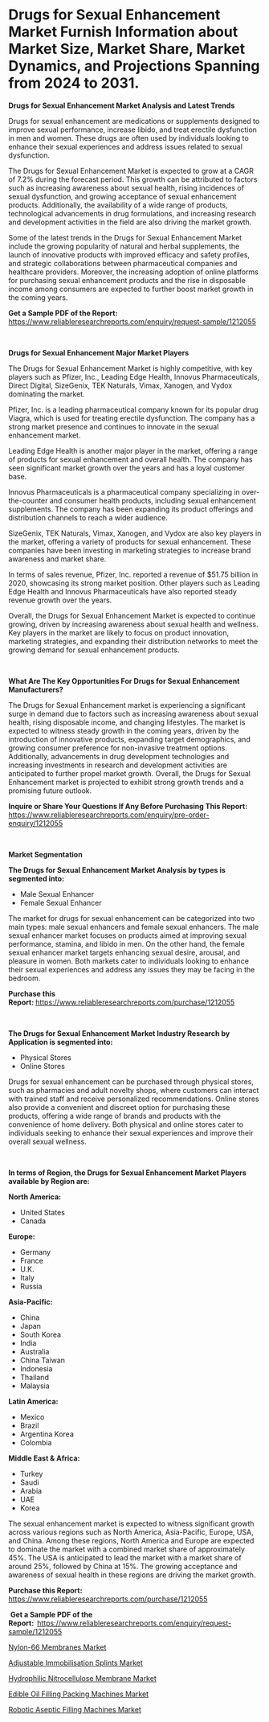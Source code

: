 <p><h1>Drugs for Sexual Enhancement Market Furnish Information about Market Size, Market Share, Market Dynamics, and Projections Spanning from 2024 to 2031.</h1></p><p><strong>Drugs for Sexual Enhancement Market Analysis and Latest Trends</strong></p>
<p><p>Drugs for sexual enhancement are medications or supplements designed to improve sexual performance, increase libido, and treat erectile dysfunction in men and women. These drugs are often used by individuals looking to enhance their sexual experiences and address issues related to sexual dysfunction.</p><p>The Drugs for Sexual Enhancement Market is expected to grow at a CAGR of 7.2% during the forecast period. This growth can be attributed to factors such as increasing awareness about sexual health, rising incidences of sexual dysfunction, and growing acceptance of sexual enhancement products. Additionally, the availability of a wide range of products, technological advancements in drug formulations, and increasing research and development activities in the field are also driving the market growth.</p><p>Some of the latest trends in the Drugs for Sexual Enhancement Market include the growing popularity of natural and herbal supplements, the launch of innovative products with improved efficacy and safety profiles, and strategic collaborations between pharmaceutical companies and healthcare providers. Moreover, the increasing adoption of online platforms for purchasing sexual enhancement products and the rise in disposable income among consumers are expected to further boost market growth in the coming years.</p></p>
<p><strong>Get a Sample PDF of the Report:&nbsp;</strong> <a href="https://www.reliableresearchreports.com/enquiry/request-sample/1212055">https://www.reliableresearchreports.com/enquiry/request-sample/1212055</a></p>
<p>&nbsp;</p>
<p><strong>Drugs for Sexual Enhancement Major Market Players</strong></p>
<p><p>The Drugs for Sexual Enhancement Market is highly competitive, with key players such as Pfizer, Inc., Leading Edge Health, Innovus Pharmaceuticals, Direct Digital, SizeGenix, TEK Naturals, Vimax, Xanogen, and Vydox dominating the market. </p><p>Pfizer, Inc. is a leading pharmaceutical company known for its popular drug Viagra, which is used for treating erectile dysfunction. The company has a strong market presence and continues to innovate in the sexual enhancement market.</p><p>Leading Edge Health is another major player in the market, offering a range of products for sexual enhancement and overall health. The company has seen significant market growth over the years and has a loyal customer base.</p><p>Innovus Pharmaceuticals is a pharmaceutical company specializing in over-the-counter and consumer health products, including sexual enhancement supplements. The company has been expanding its product offerings and distribution channels to reach a wider audience.</p><p>SizeGenix, TEK Naturals, Vimax, Xanogen, and Vydox are also key players in the market, offering a variety of products for sexual enhancement. These companies have been investing in marketing strategies to increase brand awareness and market share.</p><p>In terms of sales revenue, Pfizer, Inc. reported a revenue of $51.75 billion in 2020, showcasing its strong market position. Other players such as Leading Edge Health and Innovus Pharmaceuticals have also reported steady revenue growth over the years.</p><p>Overall, the Drugs for Sexual Enhancement Market is expected to continue growing, driven by increasing awareness about sexual health and wellness. Key players in the market are likely to focus on product innovation, marketing strategies, and expanding their distribution networks to meet the growing demand for sexual enhancement products.</p></p>
<p>&nbsp;</p>
<p><strong>What Are The Key Opportunities For Drugs for Sexual Enhancement Manufacturers?</strong></p>
<p><p>The Drugs for Sexual Enhancement market is experiencing a significant surge in demand due to factors such as increasing awareness about sexual health, rising disposable income, and changing lifestyles. The market is expected to witness steady growth in the coming years, driven by the introduction of innovative products, expanding target demographics, and growing consumer preference for non-invasive treatment options. Additionally, advancements in drug development technologies and increasing investments in research and development activities are anticipated to further propel market growth. Overall, the Drugs for Sexual Enhancement market is projected to exhibit strong growth trends and a promising future outlook.</p></p>
<p><strong>Inquire or Share Your Questions If Any Before Purchasing This Report:</strong> <a href="https://www.reliableresearchreports.com/enquiry/pre-order-enquiry/1212055">https://www.reliableresearchreports.com/enquiry/pre-order-enquiry/1212055</a></p>
<p>&nbsp;</p>
<p><strong>Market Segmentation</strong></p>
<p><strong>The Drugs for Sexual Enhancement Market Analysis by types is segmented into:</strong></p>
<p><ul><li>Male Sexual Enhancer</li><li>Female Sexual Enhancer</li></ul></p>
<p><p>The market for drugs for sexual enhancement can be categorized into two main types: male sexual enhancers and female sexual enhancers. The male sexual enhancer market focuses on products aimed at improving sexual performance, stamina, and libido in men. On the other hand, the female sexual enhancer market targets enhancing sexual desire, arousal, and pleasure in women. Both markets cater to individuals looking to enhance their sexual experiences and address any issues they may be facing in the bedroom.</p></p>
<p><strong>Purchase this Report:&nbsp;</strong><a href="https://www.reliableresearchreports.com/purchase/1212055">https://www.reliableresearchreports.com/purchase/1212055</a></p>
<p>&nbsp;</p>
<p><strong>The Drugs for Sexual Enhancement Market Industry Research by Application is segmented into:</strong></p>
<p><ul><li>Physical Stores</li><li>Online Stores</li></ul></p>
<p><p>Drugs for sexual enhancement can be purchased through physical stores, such as pharmacies and adult novelty shops, where customers can interact with trained staff and receive personalized recommendations. Online stores also provide a convenient and discreet option for purchasing these products, offering a wide range of brands and products with the convenience of home delivery. Both physical and online stores cater to individuals seeking to enhance their sexual experiences and improve their overall sexual wellness.</p></p>
<p>&nbsp;</p>
<p><strong>In terms of Region, the Drugs for Sexual Enhancement Market Players available by Region are:</strong></p>
<p>
    <p> <strong> North America: </strong>
        <ul>
            <li>United States</li>
            <li>Canada</li>
        </ul>
        </p> 
    <p> <strong> Europe: </strong>
        <ul>
            <li>Germany</li>
            <li>France</li>
            <li>U.K.</li>
            <li>Italy</li>
            <li>Russia</li>
        </ul>
        </p> 
    <p> <strong> Asia-Pacific: </strong>
        <ul>
            <li>China</li>
            <li>Japan</li>
            <li>South Korea</li>
            <li>India</li>
            <li>Australia</li>
            <li>China Taiwan</li>
            <li>Indonesia</li>
            <li>Thailand</li>
            <li>Malaysia</li>
        </ul>
        </p> 
    <p> <strong> Latin America: </strong>
        <ul>
            <li>Mexico</li>
            <li>Brazil</li>
            <li>Argentina Korea</li>
            <li>Colombia</li>
        </ul>
        </p> 
    <p> <strong> Middle East & Africa: </strong>
        <ul>
            <li>Turkey</li>
            <li>Saudi</li>
            <li>Arabia</li>
            <li>UAE</li>
            <li>Korea</li>
        </ul>
    </p>
    </p>
<p><p>The sexual enhancement market is expected to witness significant growth across various regions such as North America, Asia-Pacific, Europe, USA, and China. Among these regions, North America and Europe are expected to dominate the market with a combined market share of approximately 45%. The USA is anticipated to lead the market with a market share of around 25%, followed by China at 15%. The growing acceptance and awareness of sexual health in these regions are driving the market growth.</p></p>
<p><strong>Purchase this Report: </strong><a href="https://www.reliableresearchreports.com/purchase/1212055">https://www.reliableresearchreports.com/purchase/1212055</a></p>
<p>&nbsp;<strong>Get a Sample PDF of the Report:&nbsp;&nbsp;</strong><a href="https://www.reliableresearchreports.com/enquiry/request-sample/1212055">https://www.reliableresearchreports.com/enquiry/request-sample/1212055</a></p>
<p><strong></strong></p>
<p><p><a href="https://github.com/RichRobinson5/Market-Research-Report-List-3/blob/main/nylon-66-membranes-market.md">Nylon-66 Membranes Market</a></p><p><a href="https://issuu.com/reportprime-2/docs/adjustable-immobilisation-splints-market-size-2030">Adjustable Immobilisation Splints Market</a></p><p><a href="https://github.com/singletonthaxterkelliehr2df/Market-Research-Report-List-1/blob/main/hydrophilic-nitrocellulose-membrane-market.md">Hydrophilic Nitrocellulose Membrane Market</a></p><p><a href="https://issuu.com/reportprime-2/docs/edible-oil-filling-packing-machines-market-size-20">Edible Oil Filling Packing Machines Market</a></p><p><a href="https://github.com/gdfhhhj/Market-Research-Report-List-3/blob/main/robotic-aseptic-filling-machines-market.md">Robotic Aseptic Filling Machines Market</a></p></p>